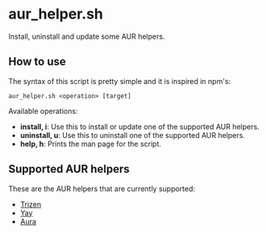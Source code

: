 # aur_helper.sh

Install, uninstall and update some AUR helpers.

## How to use
The syntax of this script is pretty simple and it is inspired in npm's:

`aur_helper.sh <operation> [target]`

Available operations:
- **install, i**:  Use this to install or update one of the supported AUR helpers.
- **uninstall, u**:  Use this to uninstall one of the supported AUR helpers.
- **help, h**:  Prints the man page for the script.

## Supported AUR helpers
These are the AUR helpers that are currently supported:
- [Trizen](https://github.com/trizen)
- [Yay](https://github.com/Jguer/yay)
- [Aura](https://github.com/aurapm/aura)
<!--stackedit_data:
eyJoaXN0b3J5IjpbLTgwNzM2ODczMCwtOTUxMjYwMzQ0LDE5Mz
U2MjY0NywxODE3OTY1MDk2LDE1MTMyODQyNzBdfQ==
-->
